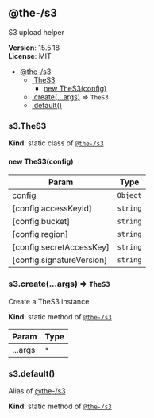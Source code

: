 <!--- Code generated by @the-/script-doc. DO NOT EDIT. -->

<a name="module_@the-/s3"></a>

## @the-/s3
S3 upload helper

**Version**: 15.5.18  
**License**: MIT  

* [@the-/s3](#module_@the-/s3)
    * [.TheS3](#module_@the-/s3.TheS3)
        * [new TheS3(config)](#new_module_@the-/s3.TheS3_new)
    * [.create(...args)](#module_@the-/s3.create) ⇒ <code>TheS3</code>
    * [.default()](#module_@the-/s3.default)

<a name="module_@the-/s3.TheS3"></a>

### s3.TheS3
**Kind**: static class of [<code>@the-/s3</code>](#module_@the-/s3)  
<a name="new_module_@the-/s3.TheS3_new"></a>

#### new TheS3(config)

| Param | Type |
| --- | --- |
| config | <code>Object</code> | 
| [config.accessKeyId] | <code>string</code> | 
| [config.bucket] | <code>string</code> | 
| [config.region] | <code>string</code> | 
| [config.secretAccessKey] | <code>string</code> | 
| [config.signatureVersion] | <code>string</code> | 

<a name="module_@the-/s3.create"></a>

### s3.create(...args) ⇒ <code>TheS3</code>
Create a TheS3 instance

**Kind**: static method of [<code>@the-/s3</code>](#module_@the-/s3)  

| Param | Type |
| --- | --- |
| ...args | <code>\*</code> | 

<a name="module_@the-/s3.default"></a>

### s3.default()
Alias of [@the-/s3](#module_@the-/s3)

**Kind**: static method of [<code>@the-/s3</code>](#module_@the-/s3)  
